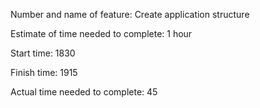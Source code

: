 Number and name of feature: Create application structure

Estimate of time needed to complete: 1 hour

Start time: 1830

Finish time: 1915

Actual time needed to complete: 45